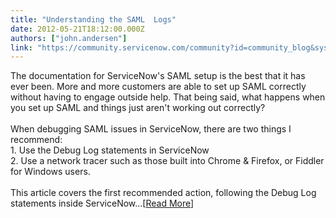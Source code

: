 ```yaml
---
title: "Understanding the SAML  Logs"
date: 2012-05-21T18:12:00.000Z
authors: ["john.andersen"]
link: "https://community.servicenow.com/community?id=community_blog&sys_id=599dea69dbd0dbc01dcaf3231f96195f"
---
```

<p>The documentation for ServiceNow's SAML setup is the best that it has ever been. More and more customers are able to set up SAML correctly without having to engage outside help. That being said, what happens when you set up SAML and things just aren't working out correctly?<br /><br />When debugging SAML issues in ServiceNow, there are two things I recommend:<br />1. Use the Debug Log statements in ServiceNow<br />2. Use a network tracer such as those built into Chrome &amp; Firefox, or Fiddler for Windows users.<br /><br />This article covers the first recommended action, following the Debug Log statements inside ServiceNow...[<a href='http://www.john-james-andersen.com/blog/service-now/understanding-servicenow-saml-2-0-logs.html'>Read More</a>]</p>